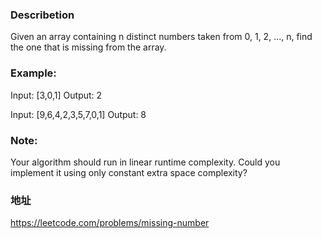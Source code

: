 ### Describetion
Given an array containing n distinct numbers taken from 0, 1, 2, ..., n, find the one that is missing from the array.

### Example:
Input: [3,0,1]
Output: 2

Input: [9,6,4,2,3,5,7,0,1]
Output: 8

### Note:
Your algorithm should run in linear runtime complexity. 
Could you implement it using only constant extra space complexity?

### 地址
https://leetcode.com/problems/missing-number

